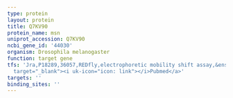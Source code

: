 ```yaml
---
type: protein
layout: protein
title: Q7KV90
protein_name: msn
uniprot_accession: Q7KV90
ncbi_gene_id: '44030'
organism: Drosophila melanogaster
function: target gene
tfs: 'Jra,P18289,36057,REDfly,electrophoretic mobility shift assay,&ensp;<a href="https://www.ncbi.nlm.nih.gov/pubmed/?term=19641625%5Buid%5D"
  target="_blank"><i uk-icon="icon: link"></i>Pubmed</a>'
targets: ''
binding_sites: ''
---
```

